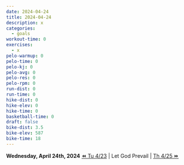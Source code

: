 ```yaml
---
date: 2024-04-24
title: 2024-04-24
description: x
categories:
  - goals
workout-time: 0
exercises:
  - x
pelo-warmup: 0
pelo-time: 0
pelo-kj: 0
pelo-avg: 0
pelo-res: 0
pelo-rpm: 0
run-dist: 0
run-time: 0
hike-dist: 0
hike-elev: 0
hike-time: 0
basketball-time: 0
draft: false
bike-dist: 3.5
bike-elev: 587
bike-time: 18
---
```

**Wednesday, April 24th, 2024**
[⏪ Tu 4/23](goals/2024-04-23) | Let God Prevail | [Th 4/25 ⏩](goals/2024-04-25)


